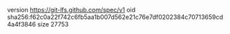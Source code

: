 version https://git-lfs.github.com/spec/v1
oid sha256:f62c0a22f742c6fb5aa1b007d562e21c76e7df0202384c70713659cd4a4f3846
size 27753
